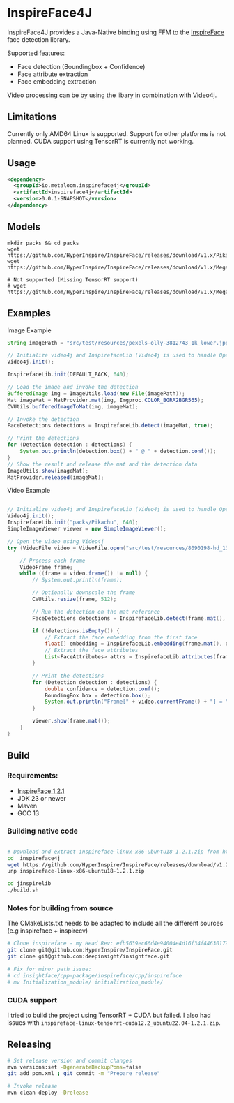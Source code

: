 # InspireFace4J

InspireFace4J provides a Java-Native binding using FFM to the [InspireFace](https://github.com/HyperInspire/InspireFace) face detection library.

Supported features:

* Face detection (Boundingbox + Confidence)
* Face attribute extraction
* Face embedding extraction

Video processing can be by using the libary in combination with [Video4j](https://github.com/metaloom/video4j).

## Limitations

Currently only AMD64 Linux is supported. Support for other platforms is not planned.
CUDA support using TensorRT is currently not working.

## Usage

```xml
<dependency>
  <groupId>io.metaloom.inspireface4j</groupId>
  <artifactId>inspireface4j</artifactId>
  <version>0.0.1-SNAPSHOT</version>
</dependency>
```

## Models

```
mkdir packs && cd packs
wget https://github.com/HyperInspire/InspireFace/releases/download/v1.x/Pikachu
wget https://github.com/HyperInspire/InspireFace/releases/download/v1.x/Megatron

# Not supported (Missing TensorRT support)
# wget https://github.com/HyperInspire/InspireFace/releases/download/v1.x/Megatron_TRT

```

## Examples

Image Example
```java
String imagePath = "src/test/resources/pexels-olly-3812743_1k_lower.jpg";

// Initialize video4j and InspirefaceLib (Video4j is used to handle OpenCV Mat)
Video4j.init();

InspirefaceLib.init(DEFAULT_PACK, 640);

// Load the image and invoke the detection
BufferedImage img = ImageUtils.load(new File(imagePath));
Mat imageMat = MatProvider.mat(img, Imgproc.COLOR_BGRA2BGR565);
CVUtils.bufferedImageToMat(img, imageMat);

// Invoke the detection
FaceDetections detections = InspirefaceLib.detect(imageMat, true);

// Print the detections
for (Detection detection : detections) {
	System.out.println(detection.box() + " @ " + detection.conf());
}
// Show the result and release the mat and the detection data
ImageUtils.show(imageMat);
MatProvider.released(imageMat);

```


Video Example
```java

// Initialize video4j and InspirefaceLib (Video4j is used to handle OpenCV Mat)
Video4j.init();
InspirefaceLib.init("packs/Pikachu", 640);
SimpleImageViewer viewer = new SimpleImageViewer();

// Open the video using Video4j
try (VideoFile video = VideoFile.open("src/test/resources/8090198-hd_1366_720_25fps.mp4")) {

	// Process each frame
	VideoFrame frame;
	while ((frame = video.frame()) != null) {
		// System.out.println(frame);

		// Optionally downscale the frame
		CVUtils.resize(frame, 512);

		// Run the detection on the mat reference
		FaceDetections detections = InspirefaceLib.detect(frame.mat(), true);

		if (!detections.isEmpty()) {
			// Extract the face embedding from the first face
			float[] embedding = InspirefaceLib.embedding(frame.mat(), detections, 0);
			// Extract the face attributes
			List<FaceAttributes> attrs = InspirefaceLib.attributes(frame.mat(), detections, true);
		}

		// Print the detections
		for (Detection detection : detections) {
			double confidence = detection.conf();
			BoundingBox box = detection.box();
			System.out.println("Frame[" + video.currentFrame() + "] = " + confidence + " @ " + box);
		}

		viewer.show(frame.mat());
	}
}
```


## Build 

### Requirements:

- [InspireFace 1.2.1](https://github.com/HyperInspire/InspireFace)
- JDK 23 or newer
- Maven
- GCC 13

### Building native code

```bash

# Download and extract inspireface-linux-x86-ubuntu18-1.2.1.zip from https://github.com/HyperInspire/InspireFace/releases
cd  inspireface4j
wget https://github.com/HyperInspire/InspireFace/releases/download/v1.2.1/inspireface-linux-x86-ubuntu18-1.2.1.zip
unp inspireface-linux-x86-ubuntu18-1.2.1.zip

cd jinspirelib
./build.sh
```

### Notes for building from source

The CMakeLists.txt needs to be adapted to include all the different sources (e.g inspireface + inspirecv)

```bash
# Clone inspireface - my Head Rev: efb5639ec66d4e94004e4d16f34f44630179f95a
git clone git@github.com:HyperInspire/InspireFace.git
git clone git@github.com:deepinsight/insightface.git 

# Fix for minor path issue:
# cd insightface/cpp-package/inspireface/cpp/inspireface
# mv Initialization_module/ initialization_module/
```

### CUDA support

I tried to build the project using TensorRT + CUDA but failed. I also had issues with `inspireface-linux-tensorrt-cuda12.2_ubuntu22.04-1.2.1.zip`.

## Releasing

```bash
# Set release version and commit changes
mvn versions:set -DgenerateBackupPoms=false
git add pom.xml ; git commit -m "Prepare release"

# Invoke release
mvn clean deploy -Drelease
```

